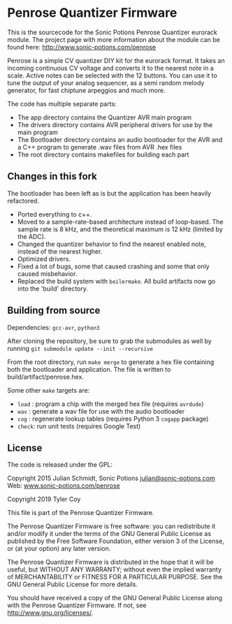 # Penrose Quantizer Firmware

This is the sourcecode for the Sonic Potions Penrose Quantizer eurorack module.
The project page with more information about the module can be found here:
http://www.sonic-potions.com/penrose

Penrose is a simple CV quantizer DIY kit for the eurorack format.  It takes an
incoming continuous CV voltage and converts it to the nearest note in a scale.
Active notes can be selected with the 12 buttons. You can use it to tune the
output of your analog sequencer, as a semi random melody generator, for fast
chiptune arpeggios and much more.

The code has multiple separate parts:

- The app directory contains the Quantizer AVR main program
- The drivers directory contains AVR peripheral drivers for use by the main
  program
- The Bootloader directory contains an audio bootloader for the AVR and a C++
  program to generate .wav files from AVR .hex files
- The root directory contains makefiles for building each part

## Changes in this fork

The bootloader has been left as is but the application has been heavily
refactored.

- Ported everything to c++.
- Moved to a sample-rate-based architecture instead of loop-based. The sample
  rate is 8 kHz, and the theoretical maximum is 12 kHz (limited by the ADC).
- Changed the quantizer behavior to find the nearest enabled note, instead of
  the nearest higher.
- Optimized drivers.
- Fixed a lot of bugs, some that caused crashing and some that only caused
  misbehavior.
- Replaced the build system with `boilermake`. All build artifacts now go into
  the 'build' directory.

## Building from source

Dependencies: `gcc-avr`, `python3`

After cloning the repository, be sure to grab the submodules as well by running
`git submodule update --init --recursive`

From the root directory, run `make merge` to generate a hex file containing
both the bootloader and application. The file is written to
build/artifact/penrose.hex.

Some other `make` targets are:

- `load` : program a chip with the merged hex file (requires `avrdude`)
- `wav`  : generate a wav file for use with the audio bootloader
- `cog`  : regenerate lookup tables (requires Python 3 `cogapp` package)
- `check`: run unit tests (requires Google Test)

## License

The code is released under the GPL:

Copyright 2015 Julian Schmidt, Sonic Potions <julian@sonic-potions.com>
Web: www.sonic-potions.com/penrose

Copyright 2019 Tyler Coy

This file is part of the Penrose Quantizer Firmware.

The Penrose Quantizer Firmware is free software: you can redistribute it and/or
modify it under the terms of the GNU General Public License as published by the
Free Software Foundation, either version 3 of the License, or (at your option)
any later version.

The Penrose Quantizer Firmware is distributed in the hope that it will be
useful, but WITHOUT ANY WARRANTY; without even the implied warranty of
MERCHANTABILITY or FITNESS FOR A PARTICULAR PURPOSE. See the GNU General Public
License for more details.

You should have received a copy of the GNU General Public License
along with the Penrose Quantizer Firmware.  If not, see
<http://www.gnu.org/licenses/>.
